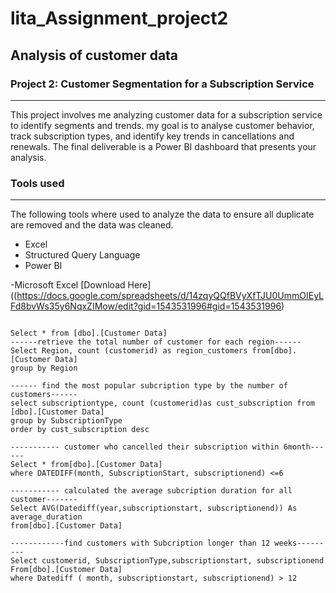 # lita_Assignment_project2
## Analysis of customer data
### Project 2: Customer Segmentation for a Subscription Service
---
 This project involves me analyzing customer data for a subscription service to identify 
segments and trends. my goal is to analyse customer behavior, track subscription types, 
and identify key trends in cancellations and renewals. The final deliverable is a Power BI 
dashboard that presents your analysis.
### Tools used
---
The following tools where used to analyze the data to ensure all duplicate are removed and the data was cleaned.
- Excel
- Structured Query Language
- Power BI
  
-Microsoft Excel [Download Here]((https://docs.google.com/spreadsheets/d/14zqyQQfBVyXfTJU0UmmOIEyLFd8bvWs35y6NqxZIMow/edit?gid=1543531996#gid=1543531996)

```Create database Costumerproject

Select * from [dbo].[Customer Data]
------retrieve the total number of customer for each region------
Select Region, count (customerid) as region_customers from[dbo].[Customer Data]
group by Region

------ find the most popular subcription type by the number of customers------
select subscriptiontype, count (customerid)as cust_subscription from [dbo].[Customer Data]
group by SubscriptionType
order by cust_subscription desc

----------- customer who cancelled their subscription within 6month------
Select * from[dbo].[Customer Data]
where DATEDIFF(month, SubscriptionStart, subscriptionend) <=6

----------- calculated the average subcription duration for all customer-------
Select AVG(Datediff(year,subscriptionstart, subscriptionend)) As average_duration 
from[dbo].[Customer Data]

------------find customers with Subcription longer than 12 weeks---------
Select customerid, SubscriptionType,subscriptionstart, subscriptionend
From[dbo].[Customer Data]
where Datediff ( month, subscriptionstart, subscriptionend) > 12
